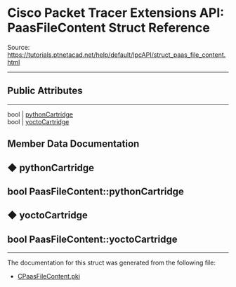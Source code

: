# Cisco Packet Tracer Extensions API: PaasFileContent Struct Reference

Source: https://tutorials.ptnetacad.net/help/default/IpcAPI/struct_paas_file_content.html

---

##  Public Attributes  
  
---  
bool | [pythonCartridge](struct_paas_file_content.html#ad0c2b7768c8e6500acd885332b5f6cab)  
bool | [yoctoCartridge](struct_paas_file_content.html#abd0176ddd93eaf821a311e99ed127142)  
  
## Member Data Documentation

## ◆ pythonCartridge

bool PaasFileContent::pythonCartridge  
---  
  
## ◆ yoctoCartridge

bool PaasFileContent::yoctoCartridge  
---  
  
* * *

The documentation for this struct was generated from the following file:

  * [CPaasFileContent.pki](_c_paas_file_content_8pki.html)


